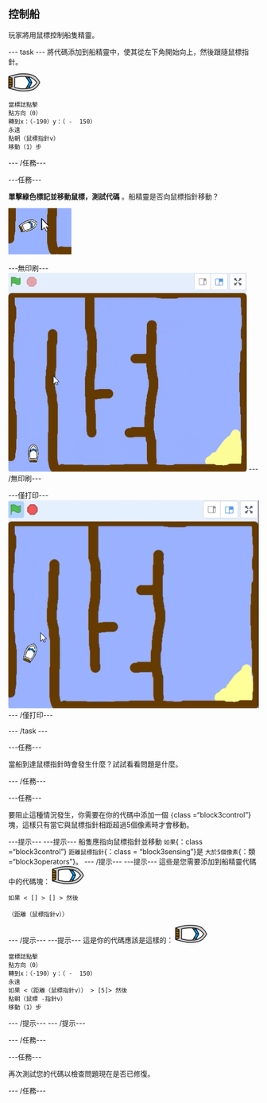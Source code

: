 ## 控制船

玩家將用鼠標控制船隻精靈。

\--- task \--- 將代碼添加到船精靈中，使其從左下角開始向上，然後跟隨鼠標指針。

![船精靈](images/boat_resize.png)

```blocks3
當標誌點擊
點方向（0）
轉到x：（-190）y：（ -  150）
永遠
點朝（鼠標指針v）
移動（1）步
```

\--- /任務\---

\---任務\---

**單擊綠色標記並移動鼠標，測試代碼** 。船精靈是否向鼠標指針移動？

![截圖](images/boat-mouse.png)

\---無印刷\--- ![screenshot](images/boat-pointer-test-anim.gif) \--- /無印刷\---

\---僅打印\--- ![screenshot](images/boat-pointer-test-anim.png) \--- /僅打印\---

\--- /task \---

\---任務\---

當船到達鼠標指針時會發生什麼？試試看看問題是什麼。

\--- /任務\---

\---任務\---

要阻止這種情況發生，你需要在你的代碼中添加一個 `{`class =“block3control”}塊，這樣只有當它與鼠標指針相距超過5個像素時才會移動。

\---提示\--- \---提示\--- 船隻應指向鼠標指針並移動 `如果`{：class =“block3control”} `距離鼠標指針`{：class = “block3sensing”}是 `大於5個像素`{：類=“block3operators”}。 \--- /提示\--- \---提示\--- 這些是您需要添加到船精靈代碼中的代碼塊： ![船精靈](images/boat_resize.png)

```blocks3
如果 < [] > [] > 然後

（距離（鼠標指針v））
```

\--- /提示\--- \---提示\--- 這是你的代碼應該是這樣的： ![船精靈](images/boat_resize.png)

```blocks3
當標誌點擊
點方向（0）
轉到x：（-190）y：（ -  150）
永遠
如果 <（距離（鼠標指針v）） > [5]> 然後
點朝（鼠標 -指針v）
移動（1）步
```

\--- /提示\--- \--- /提示\---

\--- /任務\---

\---任務\---

再次測試您的代碼以檢查問題現在是否已修復。

\--- /任務\---